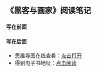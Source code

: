 ## 《黑客与画家》阅读笔记

#### 写在前面


#### 写在后面
- 思维导图在线查看：[点击打开](/softskill_notes/attachment/51.《黑客与画家》.svg)
- 得到电子书地址：[点击阅读]()